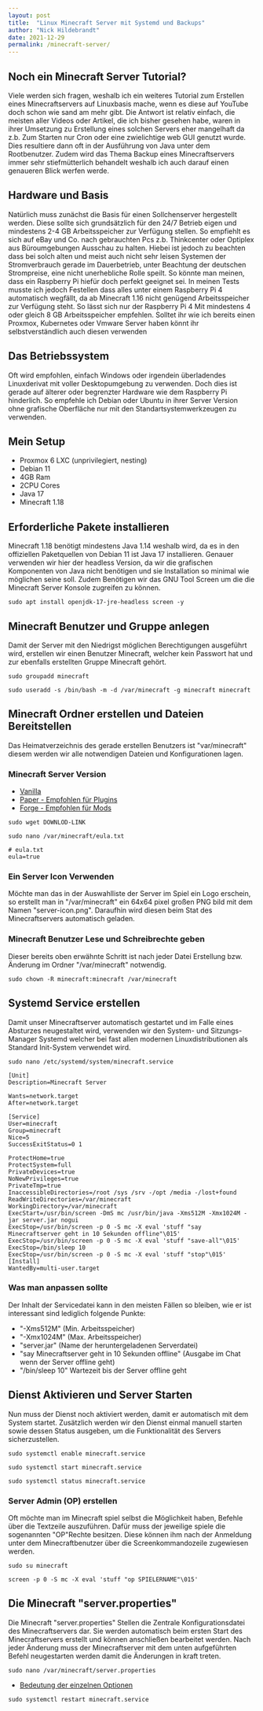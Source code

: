 ```yaml
---
layout: post
title:  "Linux Minecraft Server mit Systemd und Backups"
author: "Nick Hildebrandt"
date: 2021-12-29
permalink: /minecraft-server/
---
```


## Noch ein Minecraft Server Tutorial?

Viele werden sich fragen, weshalb ich ein weiteres Tutorial zum Erstellen eines Minecraftservers auf Linuxbasis mache, wenn es diese auf YouTube doch schon wie sand am mehr gibt. Die Antwort ist relativ einfach, die meisten aller Videos oder Artikel, die ich bisher gesehen habe, waren in ihrer Umsetzung zu Erstellung eines solchen Servers eher mangelhaft da z.b. Zum Starten nur Cron oder eine zwielichtige web GUI genutzt wurde. Dies resultiere dann oft in der Ausführung von Java unter dem Rootbenutzer. Zudem wird das Thema Backup eines Minecraftservers immer sehr stiefmütterlich behandelt weshalb ich auch darauf einen genaueren Blick werfen werde.

## Hardware und Basis

Natürlich muss zunächst die Basis für einen Sollchenserver hergestellt werden. Diese sollte sich grundsätzlich für den 24/7 Betrieb eigen und mindestens 2-4 GB Arbeitsspeicher zur Verfügung stellen. So empfiehlt es sich auf eBay und Co. nach gebrauchten Pcs z.b. Thinkcenter oder Optiplex aus Büroumgebungen Ausschau zu halten. Hiebei ist jedoch zu beachten dass bei solch alten und meist auch nicht sehr leisen Systemen der Stromverbrauch gerade im Dauerbetrieb, unter Beachtung der deutschen Strompreise, eine nicht unerhebliche Rolle speilt. So könnte man meinen, dass ein Raspberry Pi hiefür doch perfekt geeignet sei. In meinen Tests musste ich jedoch Festellen dass alles unter einem Raspberry Pi 4 automatisch wegfällt, da ab Minecraft 1.16 nicht genügend Arbeitsspeicher zur Verfügung steht. So lässt sich nur der Raspberry Pi 4 Mit mindestens 4 oder gleich 8 GB Arbeitsspeicher empfehlen.
Solltet ihr wie ich bereits einen Proxmox, Kubernetes oder Vmware Server haben könnt ihr selbstverständlich auch diesen verwenden

## Das Betriebssystem

Oft wird empfohlen, einfach Windows oder irgendein überladendes Linuxderivat mit voller Desktopumgebung zu verwenden. Doch dies ist gerade auf älterer oder begrenzter Hardware wie dem Raspberry Pi hinderlich. So empfehle ich Debian oder Ubuntu in ihrer Server Version ohne grafische Oberfläche nur mit den Standartsystemwerkzeugen zu verwenden.

## Mein Setup

- Proxmox 6 LXC (unprivilegiert, nesting)
- Debian 11
- 4GB Ram
- 2CPU Cores
- Java 17
- Minecraft 1.18

## Erforderliche Pakete installieren

Minecraft 1.18 benötigt mindestens Java 1.14 weshalb wird, da es in den offiziellen Paketquellen von Debian 11 ist Java 17 installieren. Genauer verwenden wir hier der headless Version, da wir die grafischen Komponenten von Java nicht benötigen und sie Installation so minimal wie möglichen seine soll. Zudem Benötigen wir das GNU Tool Screen um die die Minecraft Server Konsole zugreifen zu können.

```shell
sudo apt install openjdk-17-jre-headless screen -y
```

## Minecraft Benutzer und Gruppe anlegen

Damit der Server mit den Niedrigst möglichen Berechtigungen ausgeführt wird, erstellen wir einen Benutzer Minecraft, welcher kein Passwort hat und zur ebenfalls erstellten Gruppe Minecraft gehört.

```shell
sudo groupadd minecraft
```

```shell
sudo useradd -s /bin/bash -m -d /var/minecraft -g minecraft minecraft
```

## Minecraft Ordner erstellen und Dateien Bereitstellen

Das Heimatverzeichnis des gerade erstellen Benutzers ist "var/minecraft" diesem werden wir alle notwendigen Dateien und Konfigurationen lagen.

### Minecraft Server Version

- [Vanilla](https://www.minecraft.net/de-de/download/server)
- [Paper - Empfohlen für Plugins](https://papermc.io/)
- [Forge - Empfohlen für Mods](https://files.minecraftforge.net/net/minecraftforge/forge/)

```shell
sudo wget DOWNLOD-LINK
```

```shell
sudo nano /var/minecraft/eula.txt
```

```shell
# eula.txt
eula=true
```

### Ein Server Icon Verwenden

Möchte man das in der Auswahlliste der Server im Spiel ein Logo erschein, so erstellt man in "/var/minecraft" ein 64x64 pixel großen PNG bild mit dem Namen "server-icon.png". Daraufhin wird diesen beim Stat des Minecraftservers automatisch geladen.

### Minecraft Benutzer Lese und Schreibrechte geben

Dieser bereits oben erwähnte Schritt ist nach jeder Datei Erstellung bzw. Änderung im Ordner "/var/minecraft" notwendig.

```shell
sudo chown -R minecraft:minecraft /var/minecraft
```

## Systemd Service erstellen

Damit unser Minecraftserver automatisch gestartet und im Falle eines Absturzes neugestaltet wird, verwenden wir den System- und Sitzungs-Manager Systemd welcher bei fast allen modernen Linuxdistributionen als Standard Init-System verwendet wird.

```shell
sudo nano /etc/systemd/system/minecraft.service
```

```shell
[Unit]
Description=Minecraft Server

Wants=network.target
After=network.target

[Service]
User=minecraft
Group=minecraft
Nice=5
SuccessExitStatus=0 1

ProtectHome=true
ProtectSystem=full
PrivateDevices=true
NoNewPrivileges=true
PrivateTmp=true
InaccessibleDirectories=/root /sys /srv -/opt /media -/lost+found
ReadWriteDirectories=/var/minecraft
WorkingDirectory=/var/minecraft
ExecStart=/usr/bin/screen -DmS mc /usr/bin/java -Xms512M -Xmx1024M -jar server.jar nogui
ExecStop=/usr/bin/screen -p 0 -S mc -X eval 'stuff "say Minecraftserver geht in 10 Sekunden offline"\015'
ExecStop=/usr/bin/screen -p 0 -S mc -X eval 'stuff "save-all"\015'
ExecStop=/bin/sleep 10
ExecStop=/usr/bin/screen -p 0 -S mc -X eval 'stuff "stop"\015'
[Install]
WantedBy=multi-user.target
```

### Was man anpassen sollte

Der Inhalt der Servicedatei kann in den meisten Fällen so bleiben, wie er ist interessant sind lediglich folgende Punkte:

- "-Xms512M" (Min. Arbeitsspeicher)
- "-Xmx1024M" (Max. Arbeitsspeicher)
- "server.jar" (Name der heruntergeladenen Serverdatei)
- "say Minecraftserver geht in 10 Sekunden offline" (Ausgabe im Chat wenn der Server offline geht)
- "/bin/sleep 10" Wartezeit bis der Server offline geht

## Dienst Aktivieren und Server Starten

Nun muss der Dienst noch aktiviert werden, damit er automatisch mit dem System startet. Zusätzlich werden wir den Dienst einmal manuell starten sowie dessen Status ausgeben, um die Funktionalität des Servers sicherzustellen.


```shell
sudo systemctl enable minecraft.service
```

```shell
sudo systemctl start minecraft.service
```

```shell
sudo systemctl status minecraft.service
```

### Server Admin (OP) erstellen

Oft möchte man im Minecraft spiel selbst die Möglichkeit haben, Befehle über die Textzeile auszuführen. Dafür muss der jeweilige spiele die sogenannten "OP"Rechte besitzen. Diese können ihm nach der Anmeldung unter dem Minecraftbenutzer über die Screenkommandozeile zugewiesen werden.

```shell
sudo su minecraft
```

```shell
screen -p 0 -S mc -X eval 'stuff "op SPIELERNAME"\015'
```

## Die Minecraft "server.properties"

Die Minecraft "server.properties" Stellen die Zentrale Konfigurationsdatei des Minecraftservers dar. Sie werden automatisch beim ersten Start des Minecraftservers erstellt und können anschließen bearbeitet werden. Nach jeder Änderung muss der Minecraftserver mit dem unten aufgeführten Befehl neugestarten werden damit die Änderungen in kraft treten.

```shell
sudo nano /var/minecraft/server.properties
```
- [Bedeutung der einzelnen Optionen](https://minecraft.fandom.com/wiki/Server.properties)

```shell
sudo systemctl restart minecraft.service
```
